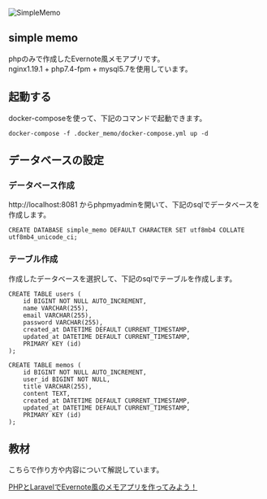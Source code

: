 ![SimpleMemo](https://raw.githubusercontent.com/wiki/YasuakiHirano/simple_memo/images/simple-memo.gif)
## simple memo  
phpのみで作成したEvernote風メモアプリです。  
nginx1.19.1 + php7.4-fpm + mysql5.7を使用しています。  

## 起動する  
docker-composeを使って、下記のコマンドで起動できます。  

```
docker-compose -f .docker_memo/docker-compose.yml up -d
```

## データベースの設定  
### データベース作成  
http://localhost:8081 からphpmyadminを開いて、下記のsqlでデータベースを作成します。  

```
CREATE DATABASE simple_memo DEFAULT CHARACTER SET utf8mb4 COLLATE utf8mb4_unicode_ci;
```

### テーブル作成  
作成したデータベースを選択して、下記のsqlでテーブルを作成します。  

```
CREATE TABLE users (
    id BIGINT NOT NULL AUTO_INCREMENT,
    name VARCHAR(255),
    email VARCHAR(255),
    password VARCHAR(255),
    created_at DATETIME DEFAULT CURRENT_TIMESTAMP,
    updated_at DATETIME DEFAULT CURRENT_TIMESTAMP,
    PRIMARY KEY (id)
);
```

```
CREATE TABLE memos (
    id BIGINT NOT NULL AUTO_INCREMENT,
    user_id BIGINT NOT NULL,
    title VARCHAR(255),
    content TEXT,
    created_at DATETIME DEFAULT CURRENT_TIMESTAMP,
    updated_at DATETIME DEFAULT CURRENT_TIMESTAMP,
    PRIMARY KEY (id)
);
```

## 教材
こちらで作り方や内容について解説しています。

[PHPとLaravelでEvernote風のメモアプリを作ってみよう！](https://github.com/YasuakiHirano/simple_memo.git)
